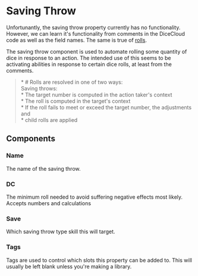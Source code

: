 # Saving Throw

Unfortunantly, the saving throw property currently has no functionality. However, we can learn it's functionality from comments in the DiceCloud code as well as the field names. The same is true of [rolls](https://katrinakitten.gitbook.io/dicecloud-v2-guide/documentation-for-properties/roll).

The saving throw component is used to automate rolling some quantity of dice in response to an action. The intended use of this seems to be activating abilities in response to certain dice rolls, at least from the comments.

> \* \# Rolls are resolved in one of two ways:  
> Saving throws:  
> \* The target number is computed in the action taker's context  
> \* The roll is computed in the target's context  
> \* If the roll fails to meet or exceed the target number, the adjustments and  
> \*  child rolls are applied  

## Components

### Name

The name of the saving throw.

### DC

The minimum roll needed to avoid suffering negative effects most likely. Accepts numbers and calculations

### Save

Which saving throw type skill this will target.

### Tags

Tags are used to control which slots this property can be added to. This will usually be left blank unless you're making a library.
